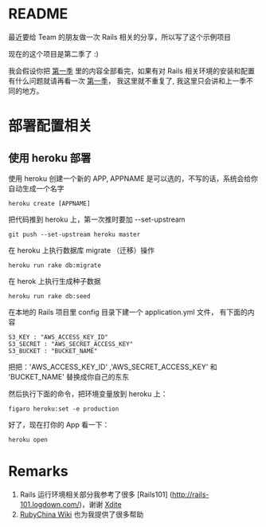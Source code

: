 # README

最近要给 Team 的朋友做一次 Rails 相关的分享，所以写了这个示例项目

现在的这个项目是第二季了 :)

我会假设你把 [第一季](https://github.com/liuhui998/oceanfood) 里的内容全部看完，如果有对 Rails 相关环境的安装和配置有什么问题就请再看一次 [第一季](https://github.com/liuhui998/oceanfood)， 我这里就不重复了, 我这里只会讲和上一季不同的地方。


# 部署配置相关
	
## 使用 heroku 部署

使用 heroku 创建一个新的 APP, APPNAME 是可以选的，不写的话，系统会给你自动生成一个名字

	heroku create [APPNAME]
	
把代码推到 heroku 上，第一次推时要加 --set-upstream

	git push --set-upstream heroku master
	
在 heroku 上执行数据库  migrate （迁移）操作

	heroku run rake db:migrate

在 herok 上执行生成种子数据

	heroku run rake db:seed

在本地的 Rails 项目里 config 目录下建一个 application.yml 文件， 有下面的内容

	S3_KEY : "AWS_ACCESS_KEY_ID"
	S3_SECRET : "AWS_SECRET_ACCESS_KEY"
	S3_BUCKET : "BUCKET_NAME"

把把：'AWS_ACCESS_KEY_ID' ,'AWS_SECRET_ACCESS_KEY' 和 'BUCKET_NAME' 替换成你自己的东东

然后执行下面的命令，把环境变量放到 heroku 上：

	figaro heroku:set -e production

好了，现在打你的 App 看一下：

	heroku open

# Remarks

1. Rails 运行环境相关部分我参考了很多 [Rails101] (http://rails-101.logdown.com/)，谢谢 [Xdite](http://blog.xdite.net/)
2. [RubyChina Wiki](https://ruby-china.org/wiki) 也为我提供了很多帮助





